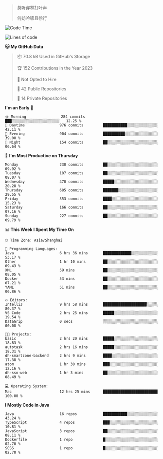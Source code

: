 > 莫听穿林打叶声
> 
> 何妨吟啸且徐行

<!-- ![Github Stats](https://github-readme-stats.vercel.app/api?username=catch6&count_private=true&show_icons=true&theme=gruvbox) -->

<!-- ![Top Langs](https://github-readme-stats.vercel.app/api/top-langs/?username=catch6&layout=compact) -->

<!--START_SECTION:waka-->
![Code Time](http://img.shields.io/badge/Code%20Time-12%20hrs%2025%20mins-blue)

![Lines of code](https://img.shields.io/badge/From%20Hello%20World%20I%27ve%20Written-9.3%20million%20lines%20of%20code-blue)

**🐱 My GitHub Data** 

> 📦 70.8 kB Used in GitHub's Storage 
 > 
> 🏆 152 Contributions in the Year 2023
 > 
> 🚫 Not Opted to Hire
 > 
> 📜 42 Public Repositories 
 > 
> 🔑 14 Private Repositories 
 > 
**I'm an Early 🐤** 

```text
🌞 Morning                284 commits         ███░░░░░░░░░░░░░░░░░░░░░░   12.25 % 
🌆 Daytime                976 commits         ███████████░░░░░░░░░░░░░░   42.11 % 
🌃 Evening                904 commits         ██████████░░░░░░░░░░░░░░░   39.00 % 
🌙 Night                  154 commits         ██░░░░░░░░░░░░░░░░░░░░░░░   06.64 % 
```
📅 **I'm Most Productive on Thursday** 

```text
Monday                   230 commits         ██░░░░░░░░░░░░░░░░░░░░░░░   09.92 % 
Tuesday                  187 commits         ██░░░░░░░░░░░░░░░░░░░░░░░   08.07 % 
Wednesday                470 commits         █████░░░░░░░░░░░░░░░░░░░░   20.28 % 
Thursday                 685 commits         ███████░░░░░░░░░░░░░░░░░░   29.55 % 
Friday                   353 commits         ████░░░░░░░░░░░░░░░░░░░░░   15.23 % 
Saturday                 166 commits         ██░░░░░░░░░░░░░░░░░░░░░░░   07.16 % 
Sunday                   227 commits         ██░░░░░░░░░░░░░░░░░░░░░░░   09.79 % 
```


📊 **This Week I Spent My Time On** 

```text
🕑︎ Time Zone: Asia/Shanghai

💬 Programming Languages: 
Java                     6 hrs 36 mins       █████████████░░░░░░░░░░░░   53.17 % 
Other                    1 hr 10 mins        ██░░░░░░░░░░░░░░░░░░░░░░░   09.43 % 
XML                      59 mins             ██░░░░░░░░░░░░░░░░░░░░░░░   08.05 % 
Docker                   53 mins             ██░░░░░░░░░░░░░░░░░░░░░░░   07.21 % 
YAML                     51 mins             ██░░░░░░░░░░░░░░░░░░░░░░░   06.86 % 

🔥 Editors: 
IntelliJ                 9 hrs 58 mins       ████████████████████░░░░░   80.37 % 
VS Code                  2 hrs 25 mins       █████░░░░░░░░░░░░░░░░░░░░   19.54 % 
DataGrip                 0 secs              ░░░░░░░░░░░░░░░░░░░░░░░░░   00.08 % 

🐱‍💻 Projects: 
basic                    2 hrs 20 mins       █████░░░░░░░░░░░░░░░░░░░░   18.83 % 
autotask                 2 hrs 16 mins       █████░░░░░░░░░░░░░░░░░░░░   18.31 % 
dh-smartzone-backend     2 hrs 9 mins        ████░░░░░░░░░░░░░░░░░░░░░   17.38 % 
atom                     1 hr 30 mins        ███░░░░░░░░░░░░░░░░░░░░░░   12.16 % 
dh-sso-web               1 hr 3 mins         ██░░░░░░░░░░░░░░░░░░░░░░░   08.49 % 

💻 Operating System: 
Mac                      12 hrs 25 mins      █████████████████████████   100.00 % 
```

**I Mostly Code in Java** 

```text
Java                     16 repos            ███████████░░░░░░░░░░░░░░   43.24 % 
TypeScript               4 repos             ███░░░░░░░░░░░░░░░░░░░░░░   10.81 % 
JavaScript               3 repos             ██░░░░░░░░░░░░░░░░░░░░░░░   08.11 % 
Dockerfile               1 repo              █░░░░░░░░░░░░░░░░░░░░░░░░   02.70 % 
SCSS                     1 repo              █░░░░░░░░░░░░░░░░░░░░░░░░   02.70 % 
```




<!--END_SECTION:waka-->
